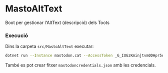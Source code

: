 # MastoAltText

Boot per gestionar l'AltText (descripció) dels Toots

### Execució

Dins la carpeta `src/MastoAltText` executar:

```bash
dotnet run --Instance mastodon.cat --AccessToken _G_IUGzKminjtvm0DHpr5qPvmIcHvXtxpJORnqxr0tY
```

També es pot crear fitxer `mastodoncredentials.json` amb les credencials.
